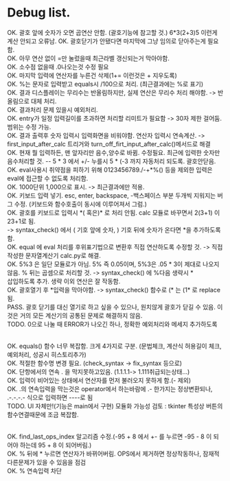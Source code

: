 <h1>Debug list.</h1>
OK. 괄호 앞에 숫자가 오면 곱연산 안함. (괄호기능에 참고할 것.) 6*3(2+3)5 이런게 계산 안되고 오류남. 
OK. 괄호닫기가 안됐다면 마지막에 그냥 임의로 닫아주는게 필요함.
<br>OK. 아무 연산 없이 =만 눌렀을때 최근라벨 갱신되는거 막아야함.
<br>OK. 소수점 없을때 .0나오는것 수정 필요
<br>OK. 마지막 입력에 연산자를 누른건 삭제(1+= 이런것은 + 지우도록)
<br>OK. %는 문자로 입력받고 equals시 /100으로 처리. (최근결과에는 %로 표기)
<br>OK. 결과 디스플레이는 무리수는 반올림하지만, 실제 연산은 무리수 처리 해야함.  -> 반올림으로 대체 처리.
<br>OK. 결과처리 문제 있을시 예외처리.
<br>OK. entry가 일정 입력길이를 초과하면 처리할 리미트가 필요함 -> 30자 제한 걸어둠. 범위는 수정 가능.
<br>OK. 결과 출력후 숫자 입력시 입력화면을 비워야함. 연산자 입력시 연속계산. -> first_input_after_calc 트리거와 turn_off_firt_input_after_calc()메서드로 해결
<br>OK. 현재 뭘 입력하든, 맨 앞자리만 음수,양수로 바뀜. 수정필요. 최근에 입력한 숫자만 음수처리할 것. -- 5 * 3 에서 +/- 누를시 5 * (-3 까지 자동처리 되도록. 괄호안닫음.
<br>OK. eval사용시 취약점을 피하기 위해 0123456789./-+*%() 등을 제외한 입력은 eval에 접근할 수 없도록 처리함.
<br>OK. 1000단위 1,000으로 표시. -> 최근결과에만 적용.
<br>OK. 키보드 입력 넣기. esc, enter, backspace, -백스페이스 부분 두개씩 지워지는 버그 수정. (키보드와 함수호출이 동시에 이루어져서 그럼.)
<br>OK. 괄호를 키보드로 입력시 *( 혹은)* 로 처리 안됨.  calc 모듈로 바꾸면서 2(3+1) 이 23+1로 됨.
<br>    -> syntax_check() 에서 ( 기호 앞에 숫자, ) 기호 뒤에 숫자가 온다면 *을 추가하도록 함.
<br>OK. equal 에 eval 처리를 후위표기법으로 변환후 직접 연산하도록 수정할 것. -> 직접 작성한 문자열계산기 calc.py로 해결.
<br>OK. 5%3 은 일단 모듈로가 아님. 5% 즉 0.05이며, 5%3은 .05 * 3이 제대로 나오지 않음. % 뒤는 곱셈으로 처리할 것. -> syntax_check() 에 %다음 생략시 * <br>삽입하도록 추가. 생략 이외 연산은 잘 작동함.
<br>OK. 괄호열기 후 *입력을 막아야함. -> syntax_check() 함수로 (* 는 (1* 로 replace 됨.
<br>PASS. 괄호 닫기를 대신 열기로 하고 싶을 수 있으나, 원치않게 괄호가 닫길 수 있음. 이것은 거의 모든 계산기의 공통된 문제로 해결하지 않음.
<br>TODO. 0으로 나눌 때 ERROR가 나오긴 하나, 정확한 예외처리와 메세지 추가하도록 

<br>OK. equals() 함수 너무 복잡함. 크게 4가지로 구분. (문법체크, 계산식 허용길이 체크, 예외처리, 성공시 히스토리추가)
<br>OK. 적절한 함수명 변경 필요. (check_syntax -> fix_syntax 등으로)
<br>OK. 단항에서의 연속 . 을 막지못하고있음. (1.1.1.1-> 1.111취급되는상태...)
<br>OK. 입력이 비어있는 상태에서 연산자를 먼저 불러오지 못하게 함.(- 제외)
<br>OK. .의 연속입력을 막는것은 operator에서 하는바람에 .- 한가지는 정상변환되나, .-.-.-.- 식으로 입력하면 ----로 됨
<br>TODO. UI 자체만!(기능은 main에서 구현) 모듈화 가능성 검토   : tkinter 특성상 버튼의 함수연결때문에 조금 복잡함.

<br>OK. find_last_ops_index 알고리즘 수정.(-95 + 8 에서 +- 를 누르면 -95 - 8 이 되어야 하는데 95 + 8 이 되어버림.)
<br>OK. % 뒤에 * 누르면 연산자가 바뀌어버림. OPS에서 제거하면 정상작동하나, 잠재적 다른문제가 있을 수 있음을 점검
<br>OK. % 연속입력 차단